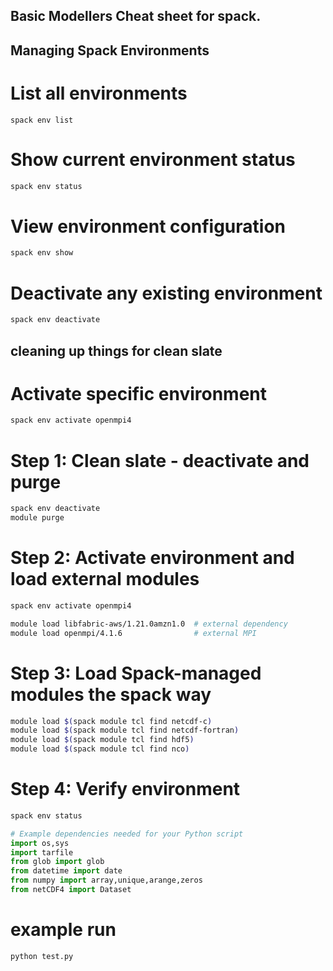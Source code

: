 
## Basic Modellers Cheat sheet for spack. 

## Managing Spack Environments
# List all environments
```
spack env list
```

# Show current environment status
```bash
spack env status
```

# View environment configuration
```bash
spack env show
```

# Deactivate any existing environment
```bash
spack env deactivate
```
## cleaning up things for clean slate

# Activate specific environment
```bash
spack env activate openmpi4
```

# Step 1: Clean slate - deactivate and purge

```bash
spack env deactivate
module purge
```

# Step 2: Activate environment and load external modules
```bash
spack env activate openmpi4
```

```bash
module load libfabric-aws/1.21.0amzn1.0  # external dependency
module load openmpi/4.1.6                # external MPI
```

# Step 3: Load Spack-managed modules the spack way
```bash
module load $(spack module tcl find netcdf-c)
module load $(spack module tcl find netcdf-fortran)
module load $(spack module tcl find hdf5)
module load $(spack module tcl find nco)
```

# Step 4: Verify environment
```bash
spack env status
```

```python
# Example dependencies needed for your Python script
import os,sys
import tarfile
from glob import glob
from datetime import date
from numpy import array,unique,arange,zeros
from netCDF4 import Dataset
```

# example run 

```shell
python test.py 
```
